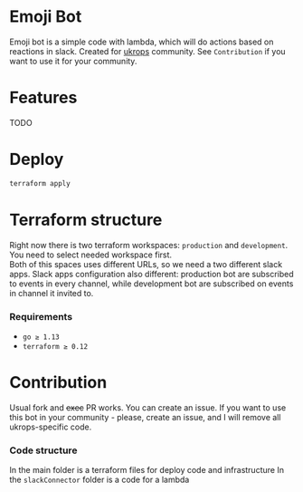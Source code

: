 # Emoji Bot
Emoji bot is a simple code with lambda, which will do actions 
based on reactions in slack. Created for [ukrops](https://ukrops.club)
community. See `Contribution` if you want to use it for your community. 

# Features
TODO

# Deploy
```bash
terraform apply
```

# Terraform structure
Right now there is two terraform workspaces: `production` and `development`.
You need to select needed workspace first.  
Both of this spaces uses different URLs, so we need a two different slack apps. 
Slack apps configuration also different: production bot are subscribed to events 
in every channel, while development bot are subscribed on events in channel it invited to. 

### Requirements
- `go ≥ 1.13`
- `terraform ≥ 0.12`

# Contribution

Usual fork and ~~exec~~ PR works.
You can create an issue. 
If you want to use this bot in your community - please, create
an issue, and I will remove all ukrops-specific code. 

### Code structure
In the main folder is a terraform files for deploy code and infrastructure
In the `slackConnector` folder is a code for a lambda